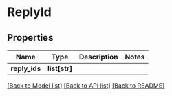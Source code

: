 # ReplyId

## Properties
Name | Type | Description | Notes
------------ | ------------- | ------------- | -------------
**reply_ids** | **list[str]** |  | 

[[Back to Model list]](../README.md#documentation-for-models) [[Back to API list]](../README.md#documentation-for-api-endpoints) [[Back to README]](../README.md)


